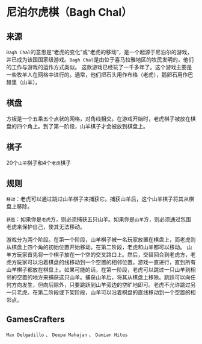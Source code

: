 # 尼泊尔虎棋（Bagh Chal）

## 来源

`Bagh Chal`的意思是“老虎的变化”或“老虎的移动”，是一个起源于尼泊尔的游戏，并已成为该国国家级游戏。`Bagh Chal`是由位于喜马拉雅地区的牧民发明的，他们的工作与游戏的运作方式类似。 这款游戏已经玩了一千多年了。这个游戏主要是一些牧羊人在网格中进行的。通常，他们把石头用作布格（老虎），鹅卵石用作巴赫里（山羊）。

## 棋盘

方板是一个五乘五个点状的网格，对角线相交。在游戏开始时，老虎棋子被放在棋盘的四个角上。到了第一阶段，山羊棋子才会被放到棋盘上。

## 棋子

20个`山羊`棋子和4个`老虎`棋子

## 规则

`移动`：老虎可以通过跳过山羊棋子来捕获它。捕获山羊后，这个山羊棋子将其从棋盘上移除。

`获胜`：如果你是`老虎`方，则必须捕获五只山羊。如果你是`山羊`方，则必须通过包围老虎来保护自己，使其无法移动。

游戏分为两个阶段。在第一个阶段，山羊棋子被一名玩家放置在棋盘上，而老虎则从棋盘上四个角的初始位置开始移动。在第二阶段，老虎和山羊都可以移动。 山羊方玩家首先将一个棋子放在一个空的交叉路口上。然后，交替回合到老虎方，老虎方玩家可以沿着棋盘的线移动到一个空置的相邻位置。游戏一直进行，直到所有山羊棋子都放在棋盘上。如果可能的话，在第一阶段，老虎可以跳过一只山羊到相邻的空置的地方来捕获这只山羊。捕获山羊后，将其从棋盘上移除。跳跃可以向任何方向发生，但向后除外，只要跳跃到山羊旁边的空旷地即可。老虎不允许跳过另一只老虎。在第二阶段或下架阶段，山羊可以沿着棋盘的直线移动到一个空置的相邻点。

## GamesCrafters

`Max Delgadillo` 、 `Deepa Mahajan` 、 `Damian Hites`

